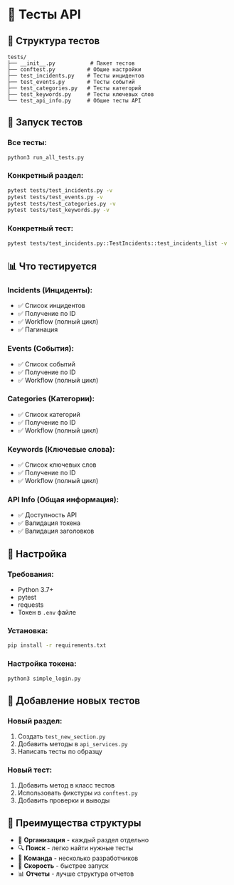 # 🧪 Тесты API

## 📁 Структура тестов

```
tests/
├── __init__.py           # Пакет тестов
├── conftest.py          # Общие настройки
├── test_incidents.py    # Тесты инцидентов
├── test_events.py       # Тесты событий
├── test_categories.py   # Тесты категорий
├── test_keywords.py     # Тесты ключевых слов
└── test_api_info.py     # Общие тесты API
```

## 🚀 Запуск тестов

### **Все тесты:**
```bash
python3 run_all_tests.py
```

### **Конкретный раздел:**
```bash
pytest tests/test_incidents.py -v
pytest tests/test_events.py -v
pytest tests/test_categories.py -v
pytest tests/test_keywords.py -v
```

### **Конкретный тест:**
```bash
pytest tests/test_incidents.py::TestIncidents::test_incidents_list -v
```

## 📊 Что тестируется

### **Incidents (Инциденты):**
- ✅ Список инцидентов
- ✅ Получение по ID
- ✅ Workflow (полный цикл)
- ✅ Пагинация

### **Events (События):**
- ✅ Список событий
- ✅ Получение по ID
- ✅ Workflow (полный цикл)

### **Categories (Категории):**
- ✅ Список категорий
- ✅ Получение по ID
- ✅ Workflow (полный цикл)

### **Keywords (Ключевые слова):**
- ✅ Список ключевых слов
- ✅ Получение по ID
- ✅ Workflow (полный цикл)

### **API Info (Общая информация):**
- ✅ Доступность API
- ✅ Валидация токена
- ✅ Валидация заголовков

## 🔧 Настройка

### **Требования:**
- Python 3.7+
- pytest
- requests
- Токен в `.env` файле

### **Установка:**
```bash
pip install -r requirements.txt
```

### **Настройка токена:**
```bash
python3 simple_login.py
```

## 📝 Добавление новых тестов

### **Новый раздел:**
1. Создать `test_new_section.py`
2. Добавить методы в `api_services.py`
3. Написать тесты по образцу

### **Новый тест:**
1. Добавить метод в класс тестов
2. Использовать фикстуры из `conftest.py`
3. Добавить проверки и выводы

## 🎯 Преимущества структуры

- 📁 **Организация** - каждый раздел отдельно
- 🔍 **Поиск** - легко найти нужные тесты
- 👥 **Команда** - несколько разработчиков
- 🚀 **Скорость** - быстрее запуск
- 📊 **Отчеты** - лучше структура отчетов
